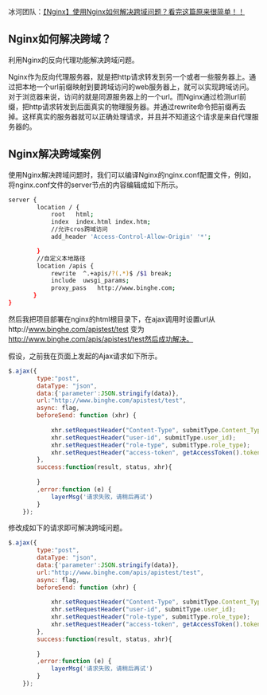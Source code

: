 

冰河团队：[【Nginx】使用Nginx如何解决跨域问题？看完这篇原来很简单！！](https://www.cnblogs.com/binghe001/p/13352407.html)



## Nginx如何解决跨域？

利用Nginx的反向代理功能解决跨域问题。

Nginx作为反向代理服务器，就是把http请求转发到另一个或者一些服务器上。通过把本地一个url前缀映射到要跨域访问的web服务器上，就可以实现跨域访问。对于浏览器来说，访问的就是同源服务器上的一个url。而Nginx通过检测url前缀，把http请求转发到后面真实的物理服务器。并通过rewrite命令把前缀再去掉。这样真实的服务器就可以正确处理请求，并且并不知道这个请求是来自代理服务器的。

## Nginx解决跨域案例

使用Nginx解决跨域问题时，我们可以编译Nginx的nginx.conf配置文件，例如，将nginx.conf文件的server节点的内容编辑成如下所示。

```bash
server {
        location / {
            root   html;
            index  index.html index.htm;
            //允许cros跨域访问
            add_header 'Access-Control-Allow-Origin' '*';

        }
        //自定义本地路径
        location /apis {
            rewrite  ^.+apis/?(.*)$ /$1 break;
            include  uwsgi_params;
            proxy_pass   http://www.binghe.com;
       }
}
```

然后我把项目部署在nginx的html根目录下，在ajax调用时设置url从http://www.binghe.com/apistest/test 变为 http://www.binghe.com/apis/apistest/test然后成功解决。

假设，之前我在页面上发起的Ajax请求如下所示。

```javascript
$.ajax({
        type:"post",
        dataType: "json",
        data:{'parameter':JSON.stringify(data)},
        url:"http://www.binghe.com/apistest/test",
        async: flag,
        beforeSend: function (xhr) {
 
            xhr.setRequestHeader("Content-Type", submitType.Content_Type);
            xhr.setRequestHeader("user-id", submitType.user_id);
            xhr.setRequestHeader("role-type", submitType.role_type);
            xhr.setRequestHeader("access-token", getAccessToken().token);
        },
        success:function(result, status, xhr){
     	
        }
        ,error:function (e) {
            layerMsg('请求失败，请稍后再试')
        }
    });
```

修改成如下的请求即可解决跨域问题。

```javascript
$.ajax({
        type:"post",
        dataType: "json",
        data:{'parameter':JSON.stringify(data)},
        url:"http://www.binghe.com/apis/apistest/test",
        async: flag,
        beforeSend: function (xhr) {
 
            xhr.setRequestHeader("Content-Type", submitType.Content_Type);
            xhr.setRequestHeader("user-id", submitType.user_id);
            xhr.setRequestHeader("role-type", submitType.role_type);
            xhr.setRequestHeader("access-token", getAccessToken().token);
        },
        success:function(result, status, xhr){
     	
        }
        ,error:function (e) {
            layerMsg('请求失败，请稍后再试')
        }
    });
```

